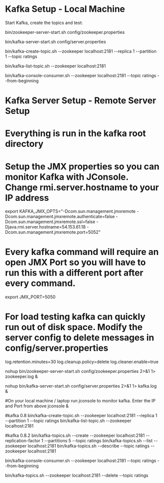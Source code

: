 Kafka Setup - Local Machine
==============================

Start Kafka, create the topics and test:

bin/zookeeper-server-start.sh config/zookeeper.properties

bin/kafka-server-start.sh config/server.properties

bin/kafka-create-topic.sh --zookeeper localhost:2181 --replica 1 --partition 1 --topic ratings

bin/kafka-list-topic.sh --zookeeper localhost:2181

bin/kafka-console-consumer.sh --zookeeper localhost:2181 --topic ratings --from-beginning

Kafka Server Setup - Remote Server Setup
===================================

#  Everything is run in the kafka root directory

#  Setup the JMX properties so you can monitor Kafka with JConsole.  Change rmi.server.hostname to your IP address

export KAFKA_JMX_OPTS="-Dcom.sun.management.jmxremote -Dcom.sun.management.jmxremote.authenticate=false  -Dcom.sun.management.jmxremote.ssl=false -Djava.rmi.server.hostname=54.153.61.18 -Dcom.sun.management.jmxremote.port=5052"

# Every kafka command will require an open JMX Port so you will have to run this with a different port after every command.
export JMX_PORT=5050

# For load testing kafka can quickly run out of disk space.  Modify the server config to delete messages in config/server.properties
log.retention.minutes=30
log.cleanup.policy=delete
log.cleaner.enable=true

nohup bin/zookeeper-server-start.sh config/zookeeper.properties  2>&1 1> zookeeper.log &
 
nohup bin/kafka-server-start.sh config/server.properties 2>&1 1> kafka.log &

#On your local machine / laptop run jconsole to monitor kafka.  Enter the IP and Port from above
jconsole &

#kafka 0.8
bin/kafka-create-topic.sh --zookeeper localhost:2181 --replica 1 --partition 1 --topic ratings
bin/kafka-list-topic.sh --zookeeper localhost:2181

#kafka 0.8.2
bin/kafka-topics.sh --create --zookeeper localhost:2181 --replication-factor 1 --partitions 5 --topic ratings
bin/kafka-topics.sh --list --zookeeper localhost:2181
bin/kafka-topics.sh --describe --topic ratings --zookeeper localhost:2181

bin/kafka-console-consumer.sh --zookeeper localhost:2181 --topic ratings --from-beginning


bin/kafka-topics.sh --zookeeper localhost:2181 --delete --topic ratings